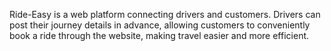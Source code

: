 Ride-Easy is a web platform connecting drivers and customers. Drivers can post their journey details in advance, allowing customers to conveniently book a ride through the website, making travel easier and more efficient.
